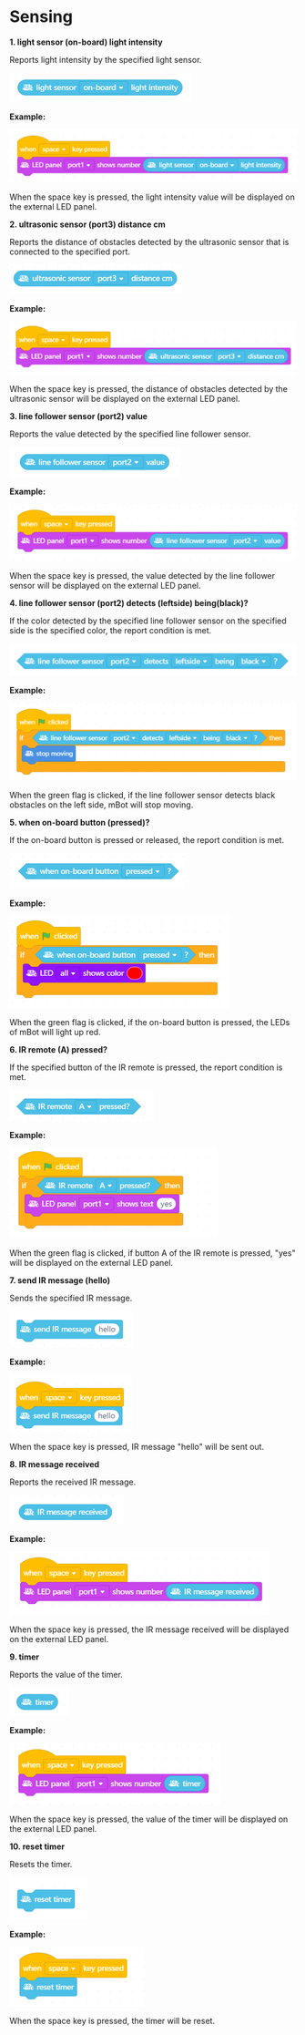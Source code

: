 # Sensing

**1. light sensor \(on-board\) light intensity**

Reports light intensity by the specified light sensor.

![](../../.gitbook/assets/0%20%287%29.png)

**Example:**

![](../../.gitbook/assets/1%20%2814%29.png)

When the space key is pressed, the light intensity value will be displayed on the external LED panel.

**2. ultrasonic sensor \(port3\) distance cm**

Reports the distance of obstacles detected by the ultrasonic sensor that is connected to the specified port.

![](../../.gitbook/assets/2%20%2813%29.png)

**Example:**

![](../../.gitbook/assets/3%20%287%29.png)

When the space key is pressed, the distance of obstacles detected by the ultrasonic sensor will be displayed on the external LED panel.

**3. line follower sensor \(port2\) value**

Reports the value detected by the specified line follower sensor.

![](../../.gitbook/assets/4%20%2810%29.png)

**Example:**

![](../../.gitbook/assets/5%20%288%29.png)

When the space key is pressed, the value detected by the line follower sensor will be displayed on the external LED panel.

**4. line follower sensor \(port2\) detects \(leftside\) being\(black\)?**

If the color detected by the specified line follower sensor on the specified side is the specified color, the report condition is met.

![](../../.gitbook/assets/6%20%288%29.png)

**Example:**

![](../../.gitbook/assets/7%20%287%29.png)

When the green flag is clicked, if the line follower sensor detects black obstacles on the left side, mBot will stop moving.

**5. when on-board button \(pressed\)?**

If the on-board button is pressed or released, the report condition is met.

![](../../.gitbook/assets/8%20%2810%29.png)

**Example:**

![](../../.gitbook/assets/9%20%281%29.png)

When the green flag is clicked, if the on-board button is pressed, the LEDs of mBot will light up red.

**6. IR remote \(A\) pressed?**

If the specified button of the IR remote is pressed, the report condition is met.

![](../../.gitbook/assets/10.png)

**Example:**

![](../../.gitbook/assets/11%20%287%29.png)

When the green flag is clicked, if button A of the IR remote is pressed, "yes" will be displayed on the external LED panel.

**7. send IR message \(hello\)**

Sends the specified IR message.

![](../../.gitbook/assets/12%20%285%29.png)

**Example:**

![](../../.gitbook/assets/13%20%284%29.png)

When the space key is pressed, IR message "hello" will be sent out.

**8. IR message received**

Reports the received IR message.

![](../../.gitbook/assets/14%20%282%29.png)

**Example:**

![](../../.gitbook/assets/15.png)

When the space key is pressed, the IR message received will be displayed on the external LED panel.

**9. timer**

Reports the value of the timer.

![](../../.gitbook/assets/16%20%282%29.png)

**Example:**

![](../../.gitbook/assets/17.png)

When the space key is pressed, the value of the timer will be displayed on the external LED panel.

**10. reset timer**

Resets the timer.

![](../../.gitbook/assets/18.png)

**Example:**

![](../../.gitbook/assets/19.png)

When the space key is pressed, the timer will be reset.


